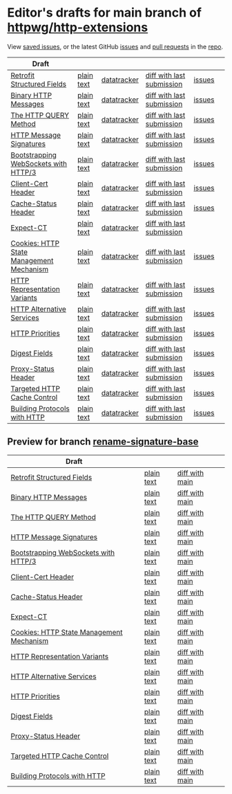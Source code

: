 # Editor's drafts for main branch of [httpwg/http-extensions](https://github.com/httpwg/http-extensions)

View [saved issues](issues.html), or the latest GitHub [issues](https://github.com/httpwg/http-extensions/issues) and [pull requests](https://github.com/httpwg/http-extensions/pulls) in the [repo](https://github.com/httpwg/http-extensions).

| Draft |     |     |     |     |     |
| ----- | --- | --- | --- | --- | --- |
| [Retrofit Structured Fields](./draft-ietf-httpbis-retrofit.html) | [plain text](./draft-ietf-httpbis-retrofit.txt) | [datatracker](https://datatracker.ietf.org/doc/draft-ietf-httpbis-retrofit) | [diff with last submission](https://www.ietf.org/rfcdiff?url1=draft-ietf-httpbis-retrofit&amp;url2=https://httpwg.github.io/http-extensions/draft-ietf-httpbis-retrofit.txt) | [issues](https://github.com/httpwg/http-extensions/labels/retrofit) |
| [Binary HTTP Messages](./draft-ietf-httpbis-binary-message.html) | [plain text](./draft-ietf-httpbis-binary-message.txt) | [datatracker](https://datatracker.ietf.org/doc/draft-ietf-httpbis-binary-message) | [diff with last submission](https://www.ietf.org/rfcdiff?url1=draft-ietf-httpbis-binary-message&amp;url2=https://httpwg.github.io/http-extensions/draft-ietf-httpbis-binary-message.txt) | [issues](https://github.com/httpwg/http-extensions/labels/binary-messages) |
| [The HTTP QUERY Method](./draft-ietf-httpbis-safe-method-w-body.html) | [plain text](./draft-ietf-httpbis-safe-method-w-body.txt) | [datatracker](https://datatracker.ietf.org/doc/draft-ietf-httpbis-safe-method-w-body) | [diff with last submission](https://www.ietf.org/rfcdiff?url1=draft-ietf-httpbis-safe-method-w-body&amp;url2=https://httpwg.github.io/http-extensions/draft-ietf-httpbis-safe-method-w-body.txt) | [issues](https://github.com/httpwg/http-extensions/labels/safe-method-w-body) |
| [HTTP Message Signatures](./draft-ietf-httpbis-message-signatures.html) | [plain text](./draft-ietf-httpbis-message-signatures.txt) | [datatracker](https://datatracker.ietf.org/doc/draft-ietf-httpbis-message-signatures) | [diff with last submission](https://www.ietf.org/rfcdiff?url1=draft-ietf-httpbis-message-signatures&amp;url2=https://httpwg.github.io/http-extensions/draft-ietf-httpbis-message-signatures.txt) | [issues](https://github.com/httpwg/http-extensions/labels/signatures) |
| [Bootstrapping WebSockets with HTTP/3](./draft-ietf-httpbis-h3-websockets.html) | [plain text](./draft-ietf-httpbis-h3-websockets.txt) | [datatracker](https://datatracker.ietf.org/doc/draft-ietf-httpbis-h3-websockets) | [diff with last submission](https://www.ietf.org/rfcdiff?url1=draft-ietf-httpbis-h3-websockets&amp;url2=https://httpwg.github.io/http-extensions/draft-ietf-httpbis-h3-websockets.txt) | [issues](https://github.com/httpwg/http-extensions/labels/h3-websockets) |
| [Client-Cert Header](./draft-ietf-httpbis-client-cert-field.html) | [plain text](./draft-ietf-httpbis-client-cert-field.txt) | [datatracker](https://datatracker.ietf.org/doc/draft-ietf-httpbis-client-cert-field) | [diff with last submission](https://www.ietf.org/rfcdiff?url1=draft-ietf-httpbis-client-cert-field&amp;url2=https://httpwg.github.io/http-extensions/draft-ietf-httpbis-client-cert-field.txt) | [issues](https://github.com/httpwg/http-extensions/labels/client-cert-field) |
| [Cache-Status Header](./draft-ietf-httpbis-cache-header.html) | [plain text](./draft-ietf-httpbis-cache-header.txt) | [datatracker](https://datatracker.ietf.org/doc/draft-ietf-httpbis-cache-header) | [diff with last submission](https://www.ietf.org/rfcdiff?url1=draft-ietf-httpbis-cache-header&amp;url2=https://httpwg.github.io/http-extensions/draft-ietf-httpbis-cache-header.txt) | [issues](https://github.com/httpwg/http-extensions/labels/cache-header) |
| [Expect-CT](./draft-ietf-httpbis-expect-ct.html) | [plain text](./draft-ietf-httpbis-expect-ct.txt) | [datatracker](https://datatracker.ietf.org/doc/draft-ietf-httpbis-expect-ct) | [diff with last submission](https://www.ietf.org/rfcdiff?url1=draft-ietf-httpbis-expect-ct&amp;url2=https://httpwg.github.io/http-extensions/draft-ietf-httpbis-expect-ct.txt) |  |
| [Cookies: HTTP State Management Mechanism](./draft-ietf-httpbis-rfc6265bis.html) | [plain text](./draft-ietf-httpbis-rfc6265bis.txt) | [datatracker](https://datatracker.ietf.org/doc/draft-ietf-httpbis-rfc6265bis) | [diff with last submission](https://www.ietf.org/rfcdiff?url1=draft-ietf-httpbis-rfc6265bis&amp;url2=https://httpwg.github.io/http-extensions/draft-ietf-httpbis-rfc6265bis.txt) | [issues](https://github.com/httpwg/http-extensions/labels/6265bis) |
| [HTTP Representation Variants](./draft-ietf-httpbis-variants.html) | [plain text](./draft-ietf-httpbis-variants.txt) | [datatracker](https://datatracker.ietf.org/doc/draft-ietf-httpbis-variants) | [diff with last submission](https://www.ietf.org/rfcdiff?url1=draft-ietf-httpbis-variants&amp;url2=https://httpwg.github.io/http-extensions/draft-ietf-httpbis-variants.txt) | [issues](https://github.com/httpwg/http-extensions/labels/variants) |
| [HTTP Alternative Services](./draft-ietf-httpbis-rfc7838bis.html) | [plain text](./draft-ietf-httpbis-rfc7838bis.txt) | [datatracker](https://datatracker.ietf.org/doc/draft-ietf-httpbis-rfc7838bis) | [diff with last submission](https://www.ietf.org/rfcdiff?url1=draft-ietf-httpbis-rfc7838bis&amp;url2=https://httpwg.github.io/http-extensions/draft-ietf-httpbis-rfc7838bis.txt) | [issues](https://github.com/httpwg/http-extensions/labels/alt-svc) |
| [HTTP Priorities](./draft-ietf-httpbis-priority.html) | [plain text](./draft-ietf-httpbis-priority.txt) | [datatracker](https://datatracker.ietf.org/doc/draft-ietf-httpbis-priority) | [diff with last submission](https://www.ietf.org/rfcdiff?url1=draft-ietf-httpbis-priority&amp;url2=https://httpwg.github.io/http-extensions/draft-ietf-httpbis-priority.txt) | [issues](https://github.com/httpwg/http-extensions/labels/priorities) |
| [Digest Fields](./draft-ietf-httpbis-digest-headers.html) | [plain text](./draft-ietf-httpbis-digest-headers.txt) | [datatracker](https://datatracker.ietf.org/doc/draft-ietf-httpbis-digest-headers) | [diff with last submission](https://www.ietf.org/rfcdiff?url1=draft-ietf-httpbis-digest-headers&amp;url2=https://httpwg.github.io/http-extensions/draft-ietf-httpbis-digest-headers.txt) | [issues](https://github.com/httpwg/http-extensions/labels/digest-headers) |
| [Proxy-Status Header](./draft-ietf-httpbis-proxy-status.html) | [plain text](./draft-ietf-httpbis-proxy-status.txt) | [datatracker](https://datatracker.ietf.org/doc/draft-ietf-httpbis-proxy-status) | [diff with last submission](https://www.ietf.org/rfcdiff?url1=draft-ietf-httpbis-proxy-status&amp;url2=https://httpwg.github.io/http-extensions/draft-ietf-httpbis-proxy-status.txt) | [issues](https://github.com/httpwg/http-extensions/labels/proxy-status) |
| [Targeted HTTP Cache Control](./draft-ietf-httpbis-targeted-cache-control.html) | [plain text](./draft-ietf-httpbis-targeted-cache-control.txt) | [datatracker](https://datatracker.ietf.org/doc/draft-ietf-httpbis-targeted-cache-control) | [diff with last submission](https://www.ietf.org/rfcdiff?url1=draft-ietf-httpbis-targeted-cache-control&amp;url2=https://httpwg.github.io/http-extensions/draft-ietf-httpbis-targeted-cache-control.txt) | [issues](https://github.com/httpwg/http-extensions/labels/targeted-cc) |
| [Building Protocols with HTTP](./draft-ietf-httpbis-bcp56bis.html) | [plain text](./draft-ietf-httpbis-bcp56bis.txt) | [datatracker](https://datatracker.ietf.org/doc/draft-ietf-httpbis-bcp56bis) | [diff with last submission](https://www.ietf.org/rfcdiff?url1=draft-ietf-httpbis-bcp56bis&amp;url2=https://httpwg.github.io/http-extensions/draft-ietf-httpbis-bcp56bis.txt) | [issues](https://github.com/httpwg/http-extensions/labels/bcp56bis) |

## Preview for branch [rename-signature-base](rename-signature-base)

| Draft |     |     |     |
| ----- | --- | --- | --- |
| [Retrofit Structured Fields](rename-signature-base/draft-ietf-httpbis-retrofit.html) | [plain text](rename-signature-base/draft-ietf-httpbis-retrofit.txt) | [diff with main](https://www.ietf.org/rfcdiff?url1=https://httpwg.github.io/http-extensions/draft-ietf-httpbis-retrofit.txt&amp;url2=https://httpwg.github.io/http-extensions/rename-signature-base/draft-ietf-httpbis-retrofit.txt) |
| [Binary HTTP Messages](rename-signature-base/draft-ietf-httpbis-binary-message.html) | [plain text](rename-signature-base/draft-ietf-httpbis-binary-message.txt) | [diff with main](https://www.ietf.org/rfcdiff?url1=https://httpwg.github.io/http-extensions/draft-ietf-httpbis-binary-message.txt&amp;url2=https://httpwg.github.io/http-extensions/rename-signature-base/draft-ietf-httpbis-binary-message.txt) |
| [The HTTP QUERY Method](rename-signature-base/draft-ietf-httpbis-safe-method-w-body.html) | [plain text](rename-signature-base/draft-ietf-httpbis-safe-method-w-body.txt) | [diff with main](https://www.ietf.org/rfcdiff?url1=https://httpwg.github.io/http-extensions/draft-ietf-httpbis-safe-method-w-body.txt&amp;url2=https://httpwg.github.io/http-extensions/rename-signature-base/draft-ietf-httpbis-safe-method-w-body.txt) |
| [HTTP Message Signatures](rename-signature-base/draft-ietf-httpbis-message-signatures.html) | [plain text](rename-signature-base/draft-ietf-httpbis-message-signatures.txt) | [diff with main](https://www.ietf.org/rfcdiff?url1=https://httpwg.github.io/http-extensions/draft-ietf-httpbis-message-signatures.txt&amp;url2=https://httpwg.github.io/http-extensions/rename-signature-base/draft-ietf-httpbis-message-signatures.txt) |
| [Bootstrapping WebSockets with HTTP/3](rename-signature-base/draft-ietf-httpbis-h3-websockets.html) | [plain text](rename-signature-base/draft-ietf-httpbis-h3-websockets.txt) | [diff with main](https://www.ietf.org/rfcdiff?url1=https://httpwg.github.io/http-extensions/draft-ietf-httpbis-h3-websockets.txt&amp;url2=https://httpwg.github.io/http-extensions/rename-signature-base/draft-ietf-httpbis-h3-websockets.txt) |
| [Client-Cert Header](rename-signature-base/draft-ietf-httpbis-client-cert-field.html) | [plain text](rename-signature-base/draft-ietf-httpbis-client-cert-field.txt) | [diff with main](https://www.ietf.org/rfcdiff?url1=https://httpwg.github.io/http-extensions/draft-ietf-httpbis-client-cert-field.txt&amp;url2=https://httpwg.github.io/http-extensions/rename-signature-base/draft-ietf-httpbis-client-cert-field.txt) |
| [Cache-Status Header](rename-signature-base/draft-ietf-httpbis-cache-header.html) | [plain text](rename-signature-base/draft-ietf-httpbis-cache-header.txt) | [diff with main](https://www.ietf.org/rfcdiff?url1=https://httpwg.github.io/http-extensions/draft-ietf-httpbis-cache-header.txt&amp;url2=https://httpwg.github.io/http-extensions/rename-signature-base/draft-ietf-httpbis-cache-header.txt) |
| [Expect-CT](rename-signature-base/draft-ietf-httpbis-expect-ct.html) | [plain text](rename-signature-base/draft-ietf-httpbis-expect-ct.txt) | [diff with main](https://www.ietf.org/rfcdiff?url1=https://httpwg.github.io/http-extensions/draft-ietf-httpbis-expect-ct.txt&amp;url2=https://httpwg.github.io/http-extensions/rename-signature-base/draft-ietf-httpbis-expect-ct.txt) |
| [Cookies: HTTP State Management Mechanism](rename-signature-base/draft-ietf-httpbis-rfc6265bis.html) | [plain text](rename-signature-base/draft-ietf-httpbis-rfc6265bis.txt) | [diff with main](https://www.ietf.org/rfcdiff?url1=https://httpwg.github.io/http-extensions/draft-ietf-httpbis-rfc6265bis.txt&amp;url2=https://httpwg.github.io/http-extensions/rename-signature-base/draft-ietf-httpbis-rfc6265bis.txt) |
| [HTTP Representation Variants](rename-signature-base/draft-ietf-httpbis-variants.html) | [plain text](rename-signature-base/draft-ietf-httpbis-variants.txt) | [diff with main](https://www.ietf.org/rfcdiff?url1=https://httpwg.github.io/http-extensions/draft-ietf-httpbis-variants.txt&amp;url2=https://httpwg.github.io/http-extensions/rename-signature-base/draft-ietf-httpbis-variants.txt) |
| [HTTP Alternative Services](rename-signature-base/draft-ietf-httpbis-rfc7838bis.html) | [plain text](rename-signature-base/draft-ietf-httpbis-rfc7838bis.txt) | [diff with main](https://www.ietf.org/rfcdiff?url1=https://httpwg.github.io/http-extensions/draft-ietf-httpbis-rfc7838bis.txt&amp;url2=https://httpwg.github.io/http-extensions/rename-signature-base/draft-ietf-httpbis-rfc7838bis.txt) |
| [HTTP Priorities](rename-signature-base/draft-ietf-httpbis-priority.html) | [plain text](rename-signature-base/draft-ietf-httpbis-priority.txt) | [diff with main](https://www.ietf.org/rfcdiff?url1=https://httpwg.github.io/http-extensions/draft-ietf-httpbis-priority.txt&amp;url2=https://httpwg.github.io/http-extensions/rename-signature-base/draft-ietf-httpbis-priority.txt) |
| [Digest Fields](rename-signature-base/draft-ietf-httpbis-digest-headers.html) | [plain text](rename-signature-base/draft-ietf-httpbis-digest-headers.txt) | [diff with main](https://www.ietf.org/rfcdiff?url1=https://httpwg.github.io/http-extensions/draft-ietf-httpbis-digest-headers.txt&amp;url2=https://httpwg.github.io/http-extensions/rename-signature-base/draft-ietf-httpbis-digest-headers.txt) |
| [Proxy-Status Header](rename-signature-base/draft-ietf-httpbis-proxy-status.html) | [plain text](rename-signature-base/draft-ietf-httpbis-proxy-status.txt) | [diff with main](https://www.ietf.org/rfcdiff?url1=https://httpwg.github.io/http-extensions/draft-ietf-httpbis-proxy-status.txt&amp;url2=https://httpwg.github.io/http-extensions/rename-signature-base/draft-ietf-httpbis-proxy-status.txt) |
| [Targeted HTTP Cache Control](rename-signature-base/draft-ietf-httpbis-targeted-cache-control.html) | [plain text](rename-signature-base/draft-ietf-httpbis-targeted-cache-control.txt) | [diff with main](https://www.ietf.org/rfcdiff?url1=https://httpwg.github.io/http-extensions/draft-ietf-httpbis-targeted-cache-control.txt&amp;url2=https://httpwg.github.io/http-extensions/rename-signature-base/draft-ietf-httpbis-targeted-cache-control.txt) |
| [Building Protocols with HTTP](rename-signature-base/draft-ietf-httpbis-bcp56bis.html) | [plain text](rename-signature-base/draft-ietf-httpbis-bcp56bis.txt) | [diff with main](https://www.ietf.org/rfcdiff?url1=https://httpwg.github.io/http-extensions/draft-ietf-httpbis-bcp56bis.txt&amp;url2=https://httpwg.github.io/http-extensions/rename-signature-base/draft-ietf-httpbis-bcp56bis.txt) |

